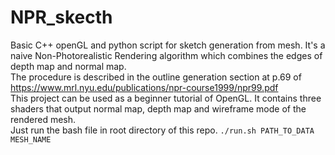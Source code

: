# NPR_skecth 
Basic C++ openGL and python script for sketch generation from mesh. It's a naive Non-Photorealistic Rendering algorithm which combines the edges of depth map and normal map.  
The procedure is described in the outline generation section at p.69 of https://www.mrl.nyu.edu/publications/npr-course1999/npr99.pdf  
This project can be used as a beginner tutorial of OpenGL. It contains three shaders that output normal map, depth map and wireframe mode of the rendered mesh.   
Just run the bash file in root directory of this repo. `./run.sh PATH_TO_DATA MESH_NAME`
